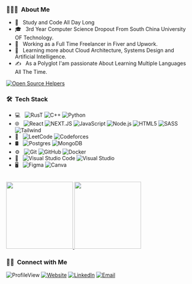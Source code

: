 <h3> 👨🏻‍💻 &nbsp;About Me </h3> 

- 🤔 &nbsp; Study and Code All Day Long
- 🎓 &nbsp; 3rd Year Computer Science  Dropout From South China University OF Technology.
- 💼 &nbsp; Working as a Full Time Freelancer in Fiver and Upwork.
- 🌱 &nbsp; Learning more about Cloud Architecture, Systems Design and Artificial Intelligence.
- ✍️ &nbsp; As a Polyglot I'am passionate About Learning Multiple Languages All The Time.

[![Open Source Helpers](https://www.codetriage.com/npm/npm/badges/users.svg)](https://www.codetriage.com/npm/npm)
<h3> 🛠 &nbsp;Tech Stack</h3>

- 💻 &nbsp;
  ![RusT](https://img.shields.io/badge/-R-333333?style=flat&logo=R&logoColor=276DC3)
  ![C++](https://img.shields.io/badge/-C++-333333?style=flat&logo=C%2B%2B&logoColor=00599C)
  ![Python](https://img.shields.io/badge/-Python-333333?style=flat&logo=python)
- 🌐 &nbsp;
  ![React](https://img.shields.io/badge/-React-333333?style=flat&logo=react)
  ![NEXT.JS](https://img.shields.io/badge/Next-333333?style=flat&logo=next.js)
  ![JavaScript](https://img.shields.io/badge/-JavaScript-333333?style=flat&logo=javascript)
  ![Node.js](https://img.shields.io/badge/-Node.js-333333?style=flat&logo=node.js)
  ![HTML5](https://img.shields.io/badge/-HTML5-333333?style=flat&logo=HTML5)
  ![SASS](https://img.shields.io/badge/-SASS-333333?style=flat&logo=SASS&logoColor=1572B6)
  ![Tailwind](https://img.shields.io/badge/-tailwindcss-333333?style=flat&logo=Tailwind-css&logoColor=1572B6)
- 🧑‍ &nbsp;
  ![LeetCode](https://img.shields.io/badge/LeetCode-333333?style=flat&logo=LeetCode&logoColor=#d16c06)
  ![Codeforces](https://img.shields.io/badge/Codeforces-333333?style=flat&logo=Codeforces&logoColor=34559e)
- 🛢 &nbsp;
  ![Postgres](https://img.shields.io/badge/-postgres-333333?style=flat&logo=postgresql)
  ![MongoDB](https://img.shields.io/badge/-MongoDB-333333?style=flat&logo=mongodb)
- ⚙️ &nbsp;
  ![Git](https://img.shields.io/badge/-Git-333333?style=flat&logo=git)
  ![GitHub](https://img.shields.io/badge/-GitHub-333333?style=flat&logo=github)
  ![Docker](https://img.shields.io/badge/docker--333333?style=flat&logo=docker)
- 🔧 &nbsp;
  ![Visual Studio Code](https://img.shields.io/badge/-Visual%20Studio%20Code-333333?style=flat&logo=visual-studio-code&logoColor=007ACC)
  ![Visual Studio](https://img.shields.io/badge/Visual%20Studio-333333?style=flat&logo=visual-studio&logoColor=007ACC)
- 🖥 &nbsp;
  ![Figma](https://img.shields.io/badge/figma-333333?style=flat&logo=figma)
  ![Canva](https://img.shields.io/badge/Canva-333333?style=flat&logo=Canva)

<br/>

<a href="https://github.com/arifhossain512">
  <img height="180em" src="https://github-readme-stats.vercel.app/api?username=arifhossain512&theme=buefy&show_icons=true" />
  <img height="180em" src="https://github-readme-stats.vercel.app/api/top-langs/?username=arifhossain512&theme=buefy&layout=compact" />
</a>

<br/>

<h3> 🤝🏻 &nbsp;Connect with Me </h3>


<p align="center">
  
![ProfileView](https://komarev.com/ghpvc/?username=arifhossain512&style=for-the-badge&color=brightgreen)
<a href="https://arifhossain512.github.io/"><img alt="Website" src="https://img.shields.io/badge/Website-arifhossain512.github.io-blue?style=flat-square&logo=google-chrome"></a>
<a href="https://www.linkedin.com/in/arifhossain512/"><img alt="LinkedIn" src="https://img.shields.io/badge/LinkedIn-Arif%20Hossain-blue?style=flat-square&logo=linkedin"></a>
<a href="mailto:mdarifhossain512bd@gmail.com"><img alt="Email" src="https://img.shields.io/badge/Email-mdarifhossain512bd@gmail.com-blue?style=flat-square&logo=gmail"></a>
</p>


